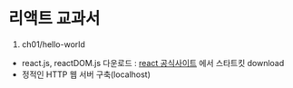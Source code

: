 # 리액트 교과서 
1. ch01/hello-world
- react.js, reactDOM.js 다운로드 : [react 공식사이트](https://react-cn.github.io/react/downloads.html)
 에서 스타트킷 download
- 정적인 HTTP 웹 서버 구축(localhost)